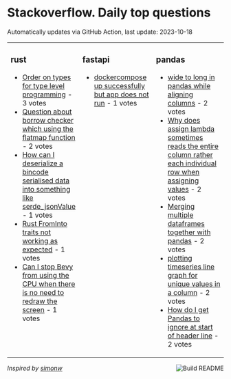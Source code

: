 # Stackoverflow. Daily top questions 

Automatically updates via GitHub Action, last update: <!-- date starts -->2023-10-18<!-- date ends -->


<table><tr><td valign="top" width="33%">

### rust
<!-- rust starts -->
* [Order on types for type level programming](https://stackoverflow.com/questions/77315842/order-on-types-for-type-level-programming) - 3 votes
* [Question about borrow checker which using the flatmap function](https://stackoverflow.com/questions/77312436/question-about-borrow-checker-which-using-the-flatmap-function) - 2 votes
* [How can I deserialize a bincode serialised data into something like serde_jsonValue](https://stackoverflow.com/questions/77315666/how-can-i-deserialize-a-bincode-serialised-data-into-something-like-serde-json) - 1 votes
* [Rust FromInto traits not working as expected](https://stackoverflow.com/questions/77317662/rust-from-into-traits-not-working-as-expected) - 1 votes
* [Can I stop Bevy from using the CPU when there is no need to redraw the screen](https://stackoverflow.com/questions/77311942/can-i-stop-bevy-from-using-the-cpu-when-there-is-no-need-to-redraw-the-screen) - 1 votes
<!-- rust ends -->
</td><td valign="top" width="34%">


### fastapi
<!-- fastapi starts -->
* [dockercompose up successfully but app does not run](https://stackoverflow.com/questions/77313241/docker-compose-up-successfully-but-app-does-not-run) - 1 votes
<!-- fastapi ends -->
</td><td valign="top" width="34%">


### pandas
<!-- pandas starts -->
* [wide to long in pandas while aligning columns](https://stackoverflow.com/questions/77306397/wide-to-long-in-pandas-while-aligning-columns) - 2 votes
* [Why does assign lambda sometimes reads the entire column rather each individual row when assigning values](https://stackoverflow.com/questions/77319069/why-does-assign-lambda-sometimes-reads-the-entire-column-rather-each-individua) - 2 votes
* [Merging multiple dataframes together with pandas](https://stackoverflow.com/questions/77317554/merging-multiple-dataframes-together-with-pandas) - 2 votes
* [plotting timeseries line graph for unique values in a column](https://stackoverflow.com/questions/77312659/plotting-timeseries-line-graph-for-unique-values-in-a-column) - 2 votes
* [How do I get Pandas to ignore  at start of header line](https://stackoverflow.com/questions/77305599/how-do-i-get-pandas-to-ignore-at-start-of-header-line) - 2 votes
<!-- pandas ends -->
</td></tr></table>

<a href="https://github.com/hp0404/hp0404/actions"><img src="https://github.com/hp0404/hp0404/workflows/Build%20README/badge.svg" align="right" alt="Build README"></a> <p>*Inspired by  [simonw](https://github.com/simonw/simonw)*</p>
